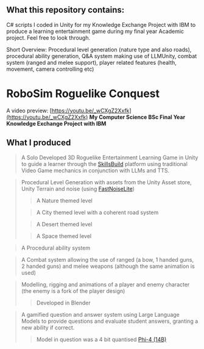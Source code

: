 ## What this repository contains:
C# scripts I coded in Unity for my Knowledge Exchange Project with IBM to produce a learning entertainment game during my final year Academic project. Feel free to look through.

Short Overview: Procedural level generation (nature type and also roads), procedural ability generation, Q&A system making use of LLMUnity, combat system (ranged and melee support), player related features (health, movement, camera controlling etc)  

# RoboSim Roguelike Conquest
A video preview: [https://youtu.be/_wCXgZ2Xxfk](https://youtu.be/_wCXgZ2Xxfk)
**My Computer Science BSc Final Year Knowledge Exchange Project with IBM**

## What I produced
> A Solo Developed 3D Roguelike Entertainment Learning Game in Unity to guide a learner through the [SkillsBuild](https://skillsbuild.org/) platform
using traditional Video Game mechanics in conjunction with LLMs and TTS.

> Procedural Level Generation with assets from the Unity Asset store, Unity Terrain and noise (using [FastNoiseLite](https://github.com/Auburn/FastNoiseLite))
>
>> A Nature themed level
>
>> A City themed level with a coherent road system
>
>> A Desert themed level
>
>> A Space themed level

> A Procedural ability system

> A Combat system allowing the use of ranged (a bow, 1 handed guns, 2 handed guns) and melee weapons (although the same animation is used)

> Modelling, rigging and animations of a player and enemy character (the enemy is a fork of the player design)
>
>> Developed in Blender

> A gamified question and answer system using Large Language Models to provide questions and evaluate student answers, granting a new ability if correct.
>> Model in question was a 4 bit quantised [Phi-4 (14B)](https://techcommunity.microsoft.com/blog/aiplatformblog/introducing-phi-4-microsoft%E2%80%99s-newest-small-language-model-specializing-in-comple/4357090)

